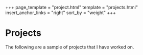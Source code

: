 +++
page_template = "project.html"
template = "projects.html"
insert_anchor_links = "right"
sort_by = "weight"
+++

# Projects
The following are a sample of projects that I have worked on.
